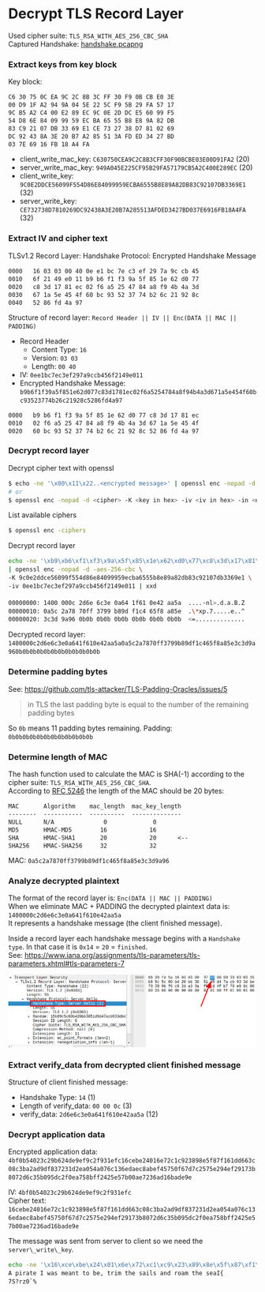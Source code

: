 # Decrypt TLS Record Layer

Used cipher suite: `TLS_RSA_WITH_AES_256_CBC_SHA`  
Captured Handshake: [handshake.pcapng](./handshake.pcapng)

### Extract keys from key block

Key block:
```text
C6 30 75 0C EA 9C 2C 8B 3C FF 30 F9 0B CB E0 3E
00 D9 1F A2 94 9A 04 5E 22 5C F9 5B 29 FA 57 17
9C B5 A2 C4 00 E2 89 EC 9C 0E 2D DC E5 60 99 F5
54 D8 6E 84 09 99 59 EC BA 65 55 B8 E8 9A 82 DB
83 C9 21 07 DB 33 69 E1 CE 73 27 38 D7 81 02 69
DC 92 43 8A 3E 20 B7 A2 85 51 3A FD ED 34 27 BD
03 7E 69 16 FB 18 A4 FA
```
* client\_write\_mac\_key: `C630750CEA9C2C8B3CFF30F90BCBE03E00D91FA2` (20)
* server\_write\_mac\_key: `949A045E225CF95B29FA57179CB5A2C400E289EC` (20)
* client\_write\_key: `9C0E2DDCE56099F554D86E84099959ECBA6555B8E89A82DB83C92107DB3369E1` (32)
* server\_write\_key: `CE732738D7810269DC92438A3E20B7A285513AFDED3427BD037E6916FB18A4FA` (32)


### Extract IV and cipher text

TLSv1.2 Record Layer: Handshake Protocol: Encrypted Handshake Message
```text
0000   16 03 03 00 40 0e e1 bc 7e c3 ef 29 7a 9c cb 45
0010   6f 21 49 e0 11 b9 b6 f1 f3 9a 5f 85 1e 62 d0 77
0020   c8 3d 17 81 ec 02 f6 a5 25 47 84 a8 f9 4b 4a 3d
0030   67 1a 5e 45 4f 60 bc 93 52 37 74 b2 6c 21 92 8c
0040   52 86 fd 4a 97
```

Structure of record layer: `Record Header || IV || Enc(DATA || MAC || PADDING)`
* Record Header
  * Content Type: `16`
  * Version: `03 03`
  * Length: `00 40`
* IV: `0ee1bc7ec3ef297a9ccb456f2149e011`
* Encrypted Handshake Message: `b9b6f1f39a5f851e62d077c83d1781ec02f6a5254784a8f94b4a3d671a5e454f60bc93523774b26c21928c5286fd4a97`
```text
0000   b9 b6 f1 f3 9a 5f 85 1e 62 d0 77 c8 3d 17 81 ec
0010   02 f6 a5 25 47 84 a8 f9 4b 4a 3d 67 1a 5e 45 4f
0020   60 bc 93 52 37 74 b2 6c 21 92 8c 52 86 fd 4a 97
```

### Decrypt record layer

Decrypt cipher text with openssl
```bash
$ echo -ne '\x00\x11\x22..<encrypted message>' | openssl enc -nopad -d <cipher> -K <key in hex> -iv <iv in hex>
# or
$ openssl enc -nopad -d <cipher> -K <key in hex> -iv <iv in hex> -in <encrypted message file>
```

List available ciphers
```bash
$ openssl enc -ciphers
```

Decrypt record layer
```bash
echo -ne '\xb9\xb6\xf1\xf3\x9a\x5f\x85\x1e\x62\xd0\x77\xc8\x3d\x17\x81\xec\x02\xf6\xa5\x25\x47\x84\xa8\xf9\x4b\x4a\x3d\x67\x1a\x5e\x45\x4f\x60\xbc\x93\x52\x37\x74\xb2\x6c\x21\x92\x8c\x52\x86\xfd\x4a\x97' \
| openssl enc -nopad -d -aes-256-cbc \
-K 9c0e2ddce56099f554d86e84099959ecba6555b8e89a82db83c92107db3369e1 \
-iv 0ee1bc7ec3ef297a9ccb456f2149e011 | xxd

00000000: 1400 000c 2d6e 6c3e 0a64 1f61 0e42 aa5a  ....-nl>.d.a.B.Z
00000010: 0a5c 2a78 70ff 3799 b89d f1c4 65f8 a85e  .\*xp.7.....e..^
00000020: 3c3d 9a96 0b0b 0b0b 0b0b 0b0b 0b0b 0b0b  <=..............
```

Decrypted record layer: `1400000c2d6e6c3e0a641f610e42aa5a0a5c2a7870ff3799b89df1c465f8a85e3c3d9a960b0b0b0b0b0b0b0b0b0b0b0b`

### Determine padding bytes

See: https://github.com/tls-attacker/TLS-Padding-Oracles/issues/5
> in TLS the last padding byte is equal to the number of the remaining padding bytes

So `0b` means 11 padding bytes remaining. Padding: `0b0b0b0b0b0b0b0b0b0b0b0b`

### Determine length of MAC

The hash function used to calculate the MAC is SHA(-1) according to the cipher suite: `TLS_RSA_WITH_AES_256_CBC_SHA`.  
According to [RFC 5246](https://www.ietf.org/rfc/rfc5246.txt) the length of the MAC should be 20 bytes:
```
MAC       Algorithm    mac_length  mac_key_length
--------  -----------  ----------  --------------
NULL      N/A              0             0
MD5       HMAC-MD5        16            16
SHA       HMAC-SHA1       20            20      <--
SHA256    HMAC-SHA256     32            32
```

MAC: `0a5c2a7870ff3799b89df1c465f8a85e3c3d9a96`

### Analyze decrypted plaintext

The format of the record layer is: `Enc(DATA || MAC || PADDING)`  
When we eliminate MAC + PADDING the decrypted plaintext data is: `1400000c2d6e6c3e0a641f610e42aa5a`  
It represents a handshake message (the client finished message).

Inside a record layer each handshake message begins with a `Handshake type`. In that case it is `0x14` = `20` = `finished`.  
See: https://www.iana.org/assignments/tls-parameters/tls-parameters.xhtml#tls-parameters-7

![Handshake Type](./handshaketype.png)

### Extract verify\_data from decrypted client finished message

Structure of client finished message:
* Handshake Type: `14` (1)
* Length of verify\_data: `00 00 0c` (3)
* verify\_data: `2d6e6c3e0a641f610e42aa5a` (12)


### Decrypt application data

Encrypted application data: `4bf0b54023c29b624de9ef9c2f931efc16cebe24016e72c1c923898e5f87f161dd663c08c3ba2ad9df837231d2ea054a076c136edaec8abef45750f67d7c2575e294ef29173b8072d6c35b095dc2f0ea758bff2425e57b00ae7236ad16bade9e`

IV: `4bf0b54023c29b624de9ef9c2f931efc`  
Cipher text: `16cebe24016e72c1c923898e5f87f161dd663c08c3ba2ad9df837231d2ea054a076c136edaec8abef45750f67d7c2575e294ef29173b8072d6c35b095dc2f0ea758bff2425e57b00ae7236ad16bade9e`

The message was sent from server to client so we need the `server\_write\_key`.

```bash
echo -ne '\x16\xce\xbe\x24\x01\x6e\x72\xc1\xc9\x23\x89\x8e\x5f\x87\xf1\x61\xdd\x66\x3c\x08\xc3\xba\x2a\xd9\xdf\x83\x72\x31\xd2\xea\x05\x4a\x07\x6c\x13\x6e\xda\xec\x8a\xbe\xf4\x57\x50\xf6\x7d\x7c\x25\x75\xe2\x94\xef\x29\x17\x3b\x80\x72\xd6\xc3\x5b\x09\x5d\xc2\xf0\xea\x75\x8b\xff\x24\x25\xe5\x7b\x00\xae\x72\x36\xad\x16\xba\xde\x9e' | openssl enc -nopad -d -aes-256-cbc -K ce732738d7810269dc92438a3e20b7a285513afded3427bd037e6916fb18a4fa -iv 4bf0b54023c29b624de9ef9c2f931efc
A pirate I was meant to be, trim the sails and roam the seaI{
7S?rz0`%
```

